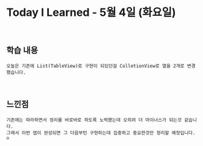 # Today I Learned - 5월 4일 (화요일)

<br>

## 학습 내용
```
오늘은 기존에 List(TableView)로 구현이 되있던걸 ColletionView로 열을 2개로 변경했습니다.

```


<br>

## 느낀점
```
기존에는 따라하면서 정리를 바로바로 하도록 노력했는데 오히려 더 마이너스가 되는것 같습니다.
그래서 이번 앱이 완성되면 그 다음부턴 구현하는데 집중하고 중요한것만 정리할 예정입니다. ☺️

```
